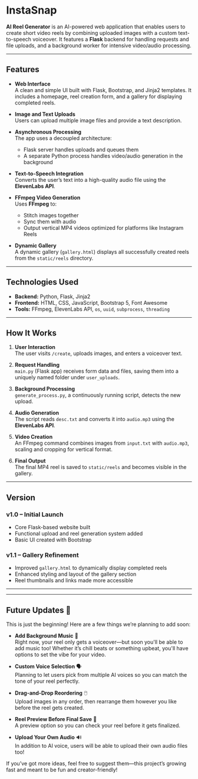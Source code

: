 # **InstaSnap**

**AI Reel Generator** is an AI-powered web application that enables users to create short video reels by combining uploaded images with a custom text-to-speech voiceover. It features a **Flask** backend for handling requests and file uploads, and a background worker for intensive video/audio processing.

---

## **Features**

- **Web Interface**  
  A clean and simple UI built with Flask, Bootstrap, and Jinja2 templates. It includes a homepage, reel creation form, and a gallery for displaying completed reels.

- **Image and Text Uploads**  
  Users can upload multiple image files and provide a text description.

- **Asynchronous Processing**  
  The app uses a decoupled architecture:  
  - Flask server handles uploads and queues them  
  - A separate Python process handles video/audio generation in the background

- **Text-to-Speech Integration**  
  Converts the user’s text into a high-quality audio file using the **ElevenLabs API**.

- **FFmpeg Video Generation**  
  Uses **FFmpeg** to:
  - Stitch images together
  - Sync them with audio
  - Output vertical MP4 videos optimized for platforms like Instagram Reels

- **Dynamic Gallery**  
  A dynamic gallery (`gallery.html`) displays all successfully created reels from the `static/reels` directory.

---

## **Technologies Used**

- **Backend:** Python, Flask, Jinja2  
- **Frontend:** HTML, CSS, JavaScript, Bootstrap 5, Font Awesome  
- **Tools:** FFmpeg, ElevenLabs API, `os`, `uuid`, `subprocess`, `threading`

---

## **How It Works**

1. **User Interaction**  
   The user visits `/create`, uploads images, and enters a voiceover text.

2. **Request Handling**  
   `main.py` (Flask app) receives form data and files, saving them into a uniquely named folder under `user_uploads`.

3. **Background Processing**  
   `generate_process.py`, a continuously running script, detects the new upload.

4. **Audio Generation**  
   The script reads `desc.txt` and converts it into `audio.mp3` using the **ElevenLabs API**.

5. **Video Creation**  
   An FFmpeg command combines images from `input.txt` with `audio.mp3`, scaling and cropping for vertical format.

6. **Final Output**  
   The final MP4 reel is saved to `static/reels` and becomes visible in the gallery.

---

## **Version**

### **v1.0 – Initial Launch**
- Core Flask-based website built
- Functional upload and reel generation system added
- Basic UI created with Bootstrap

### **v1.1 – Gallery Refinement**
- Improved `gallery.html` to dynamically display completed reels
- Enhanced styling and layout of the gallery section
- Reel thumbnails and links made more accessible

---

---

## **Future Updates 🚀**

This is just the beginning! Here are a few things we’re planning to add soon:

- **Add Background Music** 🎵  
  Right now, your reel only gets a voiceover—but soon you'll be able to add music too! Whether it’s chill beats or something upbeat, you'll have options to set the vibe for your video.

- **Custom Voice Selection** 🗣️  
  Planning to let users pick from multiple AI voices so you can match the tone of your reel perfectly.

- **Drag-and-Drop Reordering** 🖱️  
  Upload images in any order, then rearrange them however you like before the reel gets created.

- **Reel Preview Before Final Save** 👀  
  A preview option so you can check your reel before it gets finalized.

- **Upload Your Own Audio** 🔊  
  In addition to AI voice, users will be able to upload their own audio files too!

If you’ve got more ideas, feel free to suggest them—this project’s growing fast and meant to be fun and creator-friendly!



